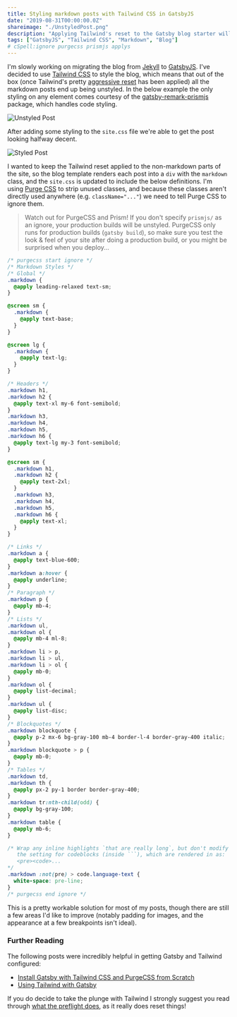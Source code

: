 ```yaml
---
title: Styling markdown posts with Tailwind CSS in GatsbyJS
date: "2019-08-31T00:00:00.0Z"
shareimage: "./UnstyledPost.png"
description: "Applying Tailwind's reset to the Gatsby blog starter will leave the Markdown posts looking pretty spartan.  Get them looking great again with a few @applys."
tags: ["GatsbyJS", "Tailwind CSS", "Markdown", "Blog"]
# cSpell:ignore purgecss prismjs applys
---
```


I'm slowly working on migrating the blog from [Jekyll] to [GatsbyJS]. I've decided to use [Tailwind CSS] to style the blog, which means that out of the box (once Tailwind's pretty [aggressive reset][tailwind preflight] has been applied) all the markdown posts end up being unstyled. In the below example the only styling on any element comes courtesy of the [gatsby-remark-prismjs] package, which handles code styling.

![Unstyled Post](./UnstyledPost.png)

After adding some styling to the `site.css` file we're able to get the post looking halfway decent.

![Styled Post](./StyledPost.png)

I wanted to keep the Tailwind reset applied to the non-markdown parts of the site, so the blog template renders each post into a `div` with the `markdown` class, and the `site.css` is updated to include the below definitions. I'm using [Purge CSS] to strip unused classes, and because these classes aren't directly used anywhere (e.g. `className="..."`) we need to tell Purge CSS to ignore them.

> Watch out for PurgeCSS and Prism! If you don't specify `prismjs/` as an ignore, your production builds will be unstyled. PurgeCSS only runs for production builds (`gatsby build`), so make sure you test the look & feel of your site after doing a production build, or you might be surprised when you deploy...

````css
/* purgecss start ignore */
/* Markdown Styles */
/* Global */
.markdown {
  @apply leading-relaxed text-sm;
}

@screen sm {
  .markdown {
    @apply text-base;
  }
}

@screen lg {
  .markdown {
    @apply text-lg;
  }
}

/* Headers */
.markdown h1,
.markdown h2 {
  @apply text-xl my-6 font-semibold;
}
.markdown h3,
.markdown h4,
.markdown h5,
.markdown h6 {
  @apply text-lg my-3 font-semibold;
}

@screen sm {
  .markdown h1,
  .markdown h2 {
    @apply text-2xl;
  }
  .markdown h3,
  .markdown h4,
  .markdown h5,
  .markdown h6 {
    @apply text-xl;
  }
}

/* Links */
.markdown a {
  @apply text-blue-600;
}
.markdown a:hover {
  @apply underline;
}
/* Paragraph */
.markdown p {
  @apply mb-4;
}
/* Lists */
.markdown ul,
.markdown ol {
  @apply mb-4 ml-8;
}
.markdown li > p,
.markdown li > ul,
.markdown li > ol {
  @apply mb-0;
}
.markdown ol {
  @apply list-decimal;
}
.markdown ul {
  @apply list-disc;
}
/* Blockquotes */
.markdown blockquote {
  @apply p-2 mx-6 bg-gray-100 mb-4 border-l-4 border-gray-400 italic;
}
.markdown blockquote > p {
  @apply mb-0;
}
/* Tables */
.markdown td,
.markdown th {
  @apply px-2 py-1 border border-gray-400;
}
.markdown tr:nth-child(odd) {
  @apply bg-gray-100;
}
.markdown table {
  @apply mb-6;
}

/* Wrap any inline highlights `that are really long`, but don't modify
   the setting for codeblocks (inside ```), which are rendered in as:
   <pre><code>...
*/
.markdown :not(pre) > code.language-text {
  white-space: pre-line;
}
/* purgecss end ignore */
````

This is a pretty workable solution for most of my posts, though there are still a few areas I'd like to improve (notably padding for images, and the appearance at a few breakpoints isn't ideal).

### Further Reading

The following posts were incredibly helpful in getting Gatsby and Tailwind configured:

- [Install Gatsby with Tailwind CSS and PurgeCSS from Scratch]
- [Using Tailwind with Gatsby]

If you do decide to take the plunge with Tailwind I strongly suggest you read through [what the preflight does][tailwind preflight], as it really does reset things!

[jekyll]: https://jekyllrb.com/
[gatsbyjs]: https://www.gatsbyjs.org/
[tailwind css]: https://tailwindcss.com
[tailwind preflight]: https://tailwindcss.com/docs/preflight/
[gatsby-remark-prismjs]: https://github.com/gatsbyjs/gatsby/tree/master/packages/gatsby-remark-prismjs
[purge css]: https://www.purgecss.com/
[install gatsby with tailwind css and purgecss from scratch]: https://ericbusch.net/install-gatsby-with-tailwind-css-and-purgecss-from-scratch
[using tailwind with gatsby]: https://www.jerriepelser.com/blog/using-tailwind-with-gatsby/
